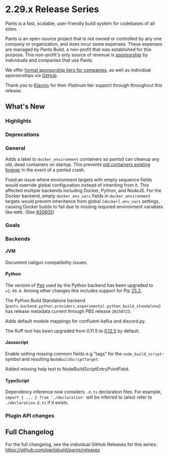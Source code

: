 # 2.29.x Release Series

Pants is a fast, scalable, user-friendly build system for codebases of all sizes.

Pants is an open-source project that is not owned or controlled by any one company or organization, and does incur some expenses. These expenses are managed by Pants Build, a non-profit that was established for this purpose. This non-profit's only source of revenue is [sponsorship](https://www.pantsbuild.org/sponsorship) by individuals and companies that use Pants.

We offer [formal sponsorship tiers for companies](https://www.pantsbuild.org/sponsorship), as well as individual sponsorships via [GitHub](https://github.com/sponsors/pantsbuild).

Thank you to [Klaviyo](https://www.klaviyo.com/) for their Platinum tier support through throughout this release.

## What's New

### Highlights

### Deprecations

### General

Adds a label to `docker_environment` containers so pantsd can cleanup any old, dead containers on startup. This prevents [old containers existing forever](https://github.com/pantsbuild/pants/issues/18307) in the event of a pantsd crash.

Fixed an issue where environment targets with empty sequence fields would override global configuration instead of inheriting from it. This affected multiple backends including Docker, Python, and NodeJS. For the Docker backend, empty `docker_env_vars` fields in `docker_environment` targets would prevent inheritance from global `[docker].env_vars` settings, causing Docker buildx to fail due to missing required environment variables like `HOME`. (See [#20605](https://github.com/pantsbuild/pants/issues/20605))



### Goals

### Backends

#### JVM

Document nailgun compatibility issues.

#### Python

The version of [Pex](https://github.com/pex-tool/pex) used by the Python backend has been upgraded to `v2.49.0`. Among other changes this includes support for Pip [25.2](https://pip.pypa.io/en/stable/news/#v25-2).

The Python Build Standalone backend (`pants.backend.python.providers.experimental.python_build_standalone`) has release metadata current through PBS release `20250723`.

Adds default module mappings for confluent-kafka and discord.py.

The Ruff tool has been upgraded from 0.11.5 to [0.12.5](https://astral.sh/blog/ruff-v0.12.0) by default.

#### Javascript

Enable setting missing common fields e.g "tags" for the `node_build_script`-symbol and resulting `NodeBuildScriptTarget`.

Added missing help text to NodeBuildScriptEntryPointField.

#### TypeScript

Dependency inference now considers `.d.ts` declaration files. For example, `import { ... } from './declaration'` will be inferred to (also) refer to `./declaration.d.ts` if it exists.

### Plugin API changes

## Full Changelog

For the full changelog, see the individual GitHub Releases for this series: <https://github.com/pantsbuild/pants/releases>
